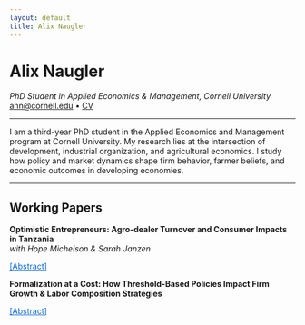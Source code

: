 ```yaml
---
layout: default
title: Alix Naugler
---
```


# Alix Naugler  
_PhD Student in Applied Economics & Management, Cornell University_  
ann@cornell.edu • [CV](/assets/CV_AlixNaugler_2025.pdf)

---

I am a third-year PhD student in the Applied Economics and Management program at Cornell University. My research lies at the intersection of development, industrial organization, and agricultural economics. I study how policy and market dynamics shape firm behavior, farmer beliefs, and economic outcomes in developing economies.

---

## Working Papers

**Optimistic Entrepreneurs: Agro-dealer Turnover and Consumer Impacts in Tanzania**  
_with Hope Michelson & Sarah Janzen_  
<span style="display:inline-block; margin-right: 15px;">
<details style="display:inline;">
  <summary style="display:inline; cursor:pointer;">
    <a href="#" style="text-decoration:underline; color:#0366d6;">[Abstract]</a>
  </summary>
  <p>
    Firm turnover (i.e., entry and exit) in markets characterized by information asymmetries can affect market functioning and consumer trust. We study agro-dealer turnover and its implications for smallholder farmers in rural Tanzania. Using a census of agro-dealers, we document annual agro-dealer entry and exit rates of 34 and 18 percent, respectively—more than double those typically observed for micro-, small-, and medium-enterprises (MSMEs) operating in nonagricultural sectors in low-income countries. Though few observable agro-dealer characteristics predict exit, we show that agro-dealer exit is more common where local competition is stronger. We develop a theoretical model of firm turnover under information asymmetries and test its predictions empirically. We find that farmers’ beliefs about agricultural input quality improve when agro-dealers exit, consistent with the model’s prediction that farmers believe agro-dealers selling low-quality agricultural inputs exit. However, farmers who regularly purchase agricultural inputs from the same agro-dealer have lower quality expectations for a new market entrant. These findings suggest that agro-dealer turnover plays an important role in shaping farmer perceptions of agricultural input quality and technology adoption, and that farmers use stable relationships with suppliers as a strategy to mitigate uncertainty in markets with information asymmetries.
  </p>
</details>

**Formalization at a Cost: How Threshold-Based Policies Impact Firm Growth & Labor Composition Strategies**  
<span style="display:inline-block; margin-right: 15px;">
<details style="display:inline;">
  <summary style="display:inline; cursor:pointer;">
    <a href="#" style="text-decoration:underline; color:#0366d6;">[Abstract]</a>
  </summary>
  <p>
   This research examines the unintended consequences of size-dependent formalization policies
on firm behavior, focusing on a provision in Vietnam’s Labor Code 2012. The policy requires firms with at least 10 formally contracted, paid employees to comply with specific labor regulations, creating potential distortions in firm growth and labor composition by encouraging firms to limit their size or shift toward non-compliant labor arrangements. Using panel data of micro-, small-, and medium-enterprises in Vietnam, this study leverages a difference-in-discontinuities approach to isolate the policy’s localized temporal effects. It also groups firms into fully formal, partially formal, and fully informal dimensions, providing insights into whether firms adjust their formalization strategies in response to the policy. Results show that firms just below the threshold substitute toward unpaid full-time workers to avoid crossing this regulatory threshold that imposes higher compliance costs. Meanwhile, firms just above the threshold are more likely to be registered with the government but continue to rely on informal employment. This analysis overall evaluates how threshold-based policies shape firm strategies in a developing economy.
  </p>

---

## Publications

**Motivations for Mexican-US Migration: Does the Economy Matter?**  
_with Stephen Conroy_  
<span style="display:inline-block; margin-right: 15px;">
<details style="display:inline;">
  <summary style="display:inline; cursor:pointer;">
    <a href="#" style="text-decoration:underline; color:#0366d6;">[Abstract]</a>
  </summary>
  <p>
    This research examines Mexican immigrants’ motivations for crossing into the US to evaluate whether macroeconomic conditions affect these motivations. Using a data set of 44,017 Mexican migrants from 2010 through September 2016 and controlling for personal factors, results indicate economic motivations are moderated by US macroeconomic conditions and in the expected way, i.e. the US unemployment rate (growth rate) is inversely (directly) associated with economic motivations to cross into the US and positively associated with non-economic (familial-based) motivations. Results also suggest that Mexican migrants coming to the US in the wake of the Great Recession (i.e. in 2010 and 2011) were much less likely to cross for economic reasons than those crossing in 2015 and 2016, while those crossing in 2013 and 2014 were more likely to cross for economic reasons. We suspect nationalistic rhetoric amplified by Trump’s campaign for US president may have crowded out economic motivations as immigrants expected the proposed anti-immigrant policies to reduce the availability of US economic opportunities. Similar support for macroeconomic “push” effects from the Mexican economy were not found. Additionally, economic and familial-based motivations for migrating appear to be substitutes and both respond to US macroeconomic conditions though in opposite ways.
  </p>
</details>
</span>
<span style="display:inline-block;">
  [<a href="/assets/Mexico_Migration_Study_2018.pdf" target="_blank">Journal of Borderlands Studies (2018)</a>]
</span>

---
